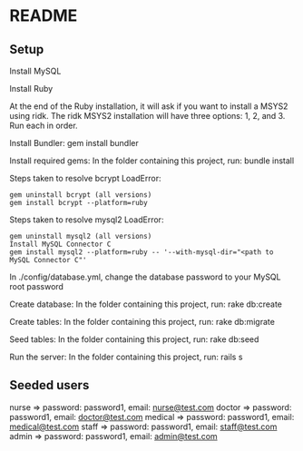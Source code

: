 # README

## Setup

Install MySQL

Install Ruby

At the end of the Ruby installation, it will ask if you want
to install a MSYS2 using ridk. The ridk MSYS2 installation
will have three options: 1, 2, and 3. Run each in order.

Install Bundler: gem install bundler

Install required gems: In the folder containing this project,
run: bundle install

Steps taken to resolve bcrypt LoadError:

    gem uninstall bcrypt (all versions)
    gem install bcrypt --platform=ruby
        
Steps taken to resolve mysql2 LoadError:

    gem uninstall mysql2 (all versions)
    Install MySQL Connector C
    gem install mysql2 --platform=ruby -- '--with-mysql-dir="<path to MySQL Connector C"'
        
In ./config/database.yml, change the database password to your
MySQL root password

Create database: In the folder containing this project, run:
rake db:create

Create tables: In the folder containing this project, run:
rake db:migrate

Seed tables: In the folder containing this project, run: rake
db:seed

Run the server: In the folder containing this project, run:
rails s

## Seeded users

nurse => password: password1, email: nurse@test.com
doctor => password: password1, email: doctor@test.com
medical => password: password1, email: medical@test.com
staff => password: password1, email: staff@test.com
admin => password: password1, email: admin@test.com
